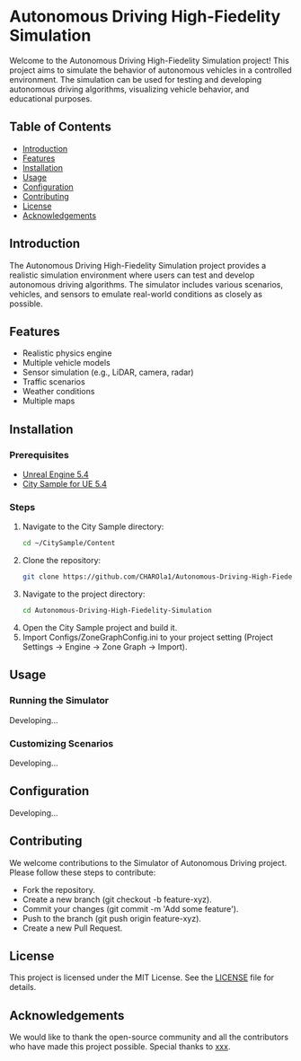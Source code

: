 # Autonomous Driving High-Fiedelity Simulation

Welcome to the Autonomous Driving High-Fiedelity Simulation project! This project aims to simulate the behavior of autonomous vehicles in a controlled environment. The simulation can be used for testing and developing autonomous driving algorithms, visualizing vehicle behavior, and educational purposes.

## Table of Contents

- [Introduction](#introduction)
- [Features](#features)
- [Installation](#installation)
- [Usage](#usage)
- [Configuration](#configuration)
- [Contributing](#contributing)
- [License](#license)
- [Acknowledgements](#acknowledgements)

## Introduction

The Autonomous Driving High-Fiedelity Simulation project provides a realistic simulation environment where users can test and develop autonomous driving algorithms. The simulator includes various scenarios, vehicles, and sensors to emulate real-world conditions as closely as possible.

## Features

- Realistic physics engine
- Multiple vehicle models
- Sensor simulation (e.g., LiDAR, camera, radar)
- Traffic scenarios
- Weather conditions
- Multiple maps

## Installation

### Prerequisites

- [Unreal Engine 5.4](https://www.unrealengine.com/)
- [City Sample for UE 5.4](https://www.unrealengine.com/marketplace/en-US/product/city-sample)

### Steps

1. Navigate to the City Sample directory:
   ```sh
   cd ~/CitySample/Content
2. Clone the repository:
   ```sh
   git clone https://github.com/CHAROla1/Autonomous-Driving-High-Fiedelity-Simulation.git
3. Navigate to the project directory:
   ```sh
   cd Autonomous-Driving-High-Fiedelity-Simulation
4. Open the City Sample project and build it.
5. Import Configs/ZoneGraphConfig.ini to your project setting (Project Settings -> Engine -> Zone Graph -> Import).

## Usage
### Running the Simulator
Developing...

### Customizing Scenarios
Developing...

## Configuration
Developing...

## Contributing
We welcome contributions to the Simulator of Autonomous Driving project. Please follow these steps to contribute:

- Fork the repository.
- Create a new branch (git checkout -b feature-xyz).
- Commit your changes (git commit -m 'Add some feature').
- Push to the branch (git push origin feature-xyz).
- Create a new Pull Request.

## License
This project is licensed under the MIT License. See the [LICENSE](LICENSE) file for details.

## Acknowledgements
We would like to thank the open-source community and all the contributors who have made this project possible. Special thanks to [xxx]().
